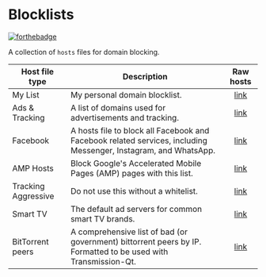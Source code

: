 # Blocklists

[![forthebadge](https://forthebadge.com/images/badges/oooo-kill-em.svg)](https://forthebadge.com)

A collection of `hosts` files for domain blocking.

Host file type | Description | Raw hosts
---------------- | ----------- |:---------:
My List | My personal domain blocklist. | [link](https://github.com/TrueAnon99/Blocklists/blob/main/list.txt)
Ads & Tracking | A list of domains used for advertisements and tracking.| [link](https://raw.githubusercontent.com/TrueAnon99/Blocklists/main/ads-and-tracking.txt)
Facebook | A hosts file to block all Facebook and Facebook related services, including Messenger, Instagram, and WhatsApp. | [link](https://www.github.developerdan.com/hosts/lists/facebook-extended.txt)
AMP Hosts | Block Google's Accelerated Mobile Pages (AMP) pages with this list. | [link](https://www.github.developerdan.com/hosts/lists/amp-hosts-extended.txt)
Tracking Aggressive | Do not use this without a whitelist. | [link](https://www.github.developerdan.com/hosts/lists/tracking-aggressive-extended.txt)
Smart TV | The default ad servers for common smart TV brands. | [link](https://blocklistproject.github.io/Lists/smart-tv.txt)
BitTorrent peers | A comprehensive list of bad (or government) bittorrent peers by IP. Formatted to be used with Transmission-Qt. |[link](https://transmissionbt.com/download)
